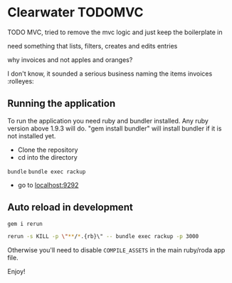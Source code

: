 # Clearwater TODOMVC

TODO MVC, tried to remove the mvc logic and just keep the boilerplate in

need something that lists, filters, creates and edits entries

why invoices and not apples and oranges?

I don't know, it sounded a serious business naming the items invoices :rolleyes:

## Running the application

To run the application you need ruby and bundler installed. Any ruby version above 1.9.3 will do.
"gem install bundler"  will install bundler if it is not installed yet.

- Clone the repository
- cd into the directory

`bundle`
`bundle exec rackup`

- go to [localhost:9292](http://localhost:9292)


## Auto reload in development

```sh    
gem i rerun

rerun -s KILL -p \"**/*.{rb}\" -- bundle exec rackup -p 3000
```

Otherwise you'll need to disable `COMPILE_ASSETS` in the main ruby/roda app file.

Enjoy!
